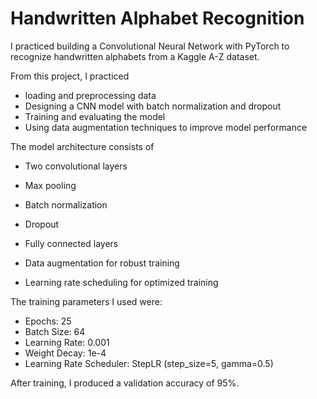 # Handwritten Alphabet Recognition

I practiced building a Convolutional Neural Network with PyTorch to recognize handwritten alphabets from a Kaggle A-Z dataset. 

From this project, I practiced

- loading and preprocessing data
- Designing a CNN model with batch normalization and dropout
- Training and evaluating the model
- Using data augmentation techniques to improve model performance

The model architecture consists of 
  - Two convolutional layers
  - Max pooling
  - Batch normalization
  - Dropout
  - Fully connected layers

- Data augmentation for robust training
- Learning rate scheduling for optimized training

The training parameters I used were:
- Epochs: 25
- Batch Size: 64
- Learning Rate: 0.001
- Weight Decay: 1e-4
- Learning Rate Scheduler: StepLR (step_size=5, gamma=0.5)

After training, I produced a validation accuracy of 95%.

